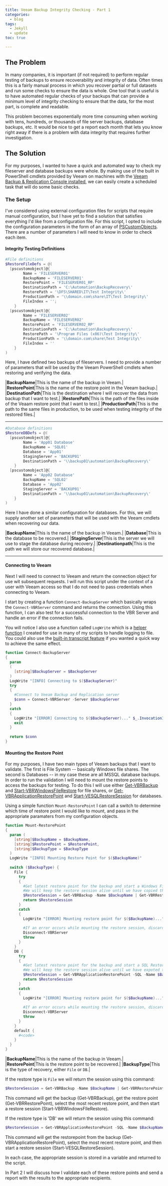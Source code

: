 ```yaml
---
title: Veeam Backup Integrity Checking - Part 1
categories:
  - blog
tags:
  - Jekyll
  - update
toc: true

---
```

## The Problem
In many companies, it is important (if not required) to perform regular testing of backups to ensure recoverability and integrity of data.  Often times this is a fairly manual process in which you recover partial or full datasets and run some checks to ensure the data is whole.  One tool that is useful is to have automated regular checks of your backups that can provide a minimum level of integrity checking to ensure that the data, for the most part, is complete and readable.  

This problem becomes exponentially more time consuming when working with tens, hundreds, or thousands of file server backups, database backups, etc.  It would be nice to get a report each month that lets you know right away if there is a problem with data integrity that requires further investigation.

## The Solution
For my purposes, I wanted to have a quick and automated way to check my fileserver and database backups were whole.  By making use of the built in PowerShell cmdlets provided by Veeam on machines with the [Veeam Backup & Replication Console installed](https://helpcenter.veeam.com/docs/backup/hyperv/install_console.html?ver=110), we can easily create a scheduled task that will do some basic checks.

### The Setup
I've considered using external configuration files for scripts that require manual configuration, but I have yet to find a solution that satisfies everything I'd like from a configuration file.  For this script, I opted to include the configuration parameters in the form of an array of [PSCustomObjects](https://docs.microsoft.com/en-us/powershell/scripting/learn/deep-dives/everything-about-pscustomobject?view=powershell-7.2).  There are a number of parameters I will need to know in order to check each item.

#### Integrity Testing Definitions

```powershell
#File definitions
$RestoreFileDefs = @(
  [pscustomobject]@{ 
        Name = 'FILESERVER01'
        BackupName = 'FILESERVER01'
        RestorePoint = 'FILESERVER01_RP'
        DestinationPath = 'C:\Automation\BackupRecovery\'
        RestorePath = '\DFS\SHARED\IT\Test Integrity\'
        ProductionPath = '\\domain.com\share\IT\Test Integrity\'
        FileIndex = ''; 
    }
  [pscustomobject]@{ 
        Name = 'FILESERVER02'
        BackupName = 'FILESERVER02'
        RestorePoint = 'FILESERVER02_RP'
        DestinationPath = 'C:\Automation\BackupRecovery\'
        RestorePath = '\Program Files (x86)\Test Integrity\' 
        ProductionPath = '\\domain.com\share\Test Integrity\'
        FileIndex = ''
    }
)
```
Here, I have defined two backups of fileservers.  I need to provide a number of parameters that will be used by the Veeam PowerShell cmdlets when restoring and verifying the data.

|**BackupName**|This is the name of the backup in Veeam.|
|**RestorePoint**|This is the name of the restore point in the Veeam backup.|
|**DestinationPath**|This is the destination where I will recover the data from backup that I want to test.|
|**RestorePath**|This is the path of the files inside of the Veaam restore point that I want to test.|
|**ProductionPath**|This is the path to the same files in production, to be used when testing integrity of the restored files.|

---

```powershell
#Database definitions
$RestoreDBDefs = @(
  [pscustomobject]@{ 
        Name = 'App01 Database'
        BackupName = 'SQL01'
        Database = 'App01'
        StagingServer = 'BACKUP01'
        DestinationPath = '\\backup01\automation\BackupRecovery\'
    }
  [pscustomobject]@{ 
        Name = 'App02 Database'
        BackupName = 'SQL02'
        Database = 'App02'
        StagingServer = 'BACKUP01'
        DestinationPath = '\\backup01\automation\BackupRecovery\'
    }
)
```
Here I have done a similar configuration for databases.  For this, we will supply another set of parameters that will be used with the Veeam cmdlets when recovering our data.

|**BackupName**|This is the name of the backup in Veeam.|
|**Database**|This is the database to be recovered.|
|**StagingServer**|This is the server we will use to stage the database during recovery.|
|**Destinationpath**|This is the path we will store our recovered database.|

---

#### Connecting to Veeam

Next I will need to connect to Veeam and return the connection object for use wit subsequent requests.  I will run this script under the context of a user with Veeam access so that I do not need to pass credentials when connecting to Veeam.

I start by creating a function `Connect-BackupServer` which basically wraps the `Connect-VBRServer` command and returns the connection.  Using this function, I can also test for a successful connection to the VBR Server and handle an error if the connection fails.

You will notice I also use a function called `LogWrite` which is a [helper function]() I created for use in many of my scripts to handle logging to file.  You could also use the [built-in transcript feature](https://docs.microsoft.com/en-us/powershell/scripting/windows-powershell/wmf/whats-new/script-logging?view=powershell-7.2) if you wanted a quick way to achieve the same effect.

```powershell
function Connect-BackupServer
{
  param
  (
    [string]$BackupServer = $BackupServer
  )
  LogWrite "[INFO] Connecting to $($BackupServer)"
  try
  {
    #Connect to Veeam Backup and Replication server
    $conn = Connect-VBRServer -Server $BackupServer
  }
  catch
  {
    LogWrite "[ERROR] Connecting to $($BackupServer)..." $_.InvocationInfo.ScriptLineNumber $_
    exit
  }
  
  return $conn
}
```

#### Mounting the Restore Point

For my purposes, I have two main types of Veeam backups that I want to validate.  The first is File System -- basically Windows file shares.  The second is Databases -- in my case these are all MSSQL database backups.  In order to run the validation I will need to mount the restore points to access the backups for testing.  To do this I will use either [Get-VBRBackup](https://helpcenter.veeam.com/docs/backup/powershell/get-vbrbackup.html?ver=110) and [Start-VBRWindowsFileRestore](https://helpcenter.veeam.com/docs/backup/powershell/start-vbrwindowsfilerestore.html?ver=110) for file shares, or [Get-VBRApplicationRestorePoint](https://helpcenter.veeam.com/docs/backup/powershell/get-vbrapplicationrestorepoint.html?ver=110) and [Start-VESQLRestoreSession](https://helpcenter.veeam.com/docs/backup/explorers_powershell/start-vesqlrestoresession.html?ver=110) for databases.

Using a simple function `Mount-RestorePoint` I can call a switch to determine which time of restore point I would like to mount, and pass in the appropriate paramaters from my configuration objects. 

```powershell
function Mount-RestorePoint
{
  param (
    [string]$BackupName = $BackupName,
    [string]$RestorePoint = $RestorePoint,
    [string]$BackupType = $BackupType
  )
  LogWrite "[INFO] Mounting Restore Point for $($BackupName)"
  
  switch ($BackupType) {
    File {
      try
      {
        #Get latest restore point for the backup and start a Windows File Restore session.
        #We will keep the restore session alive until we have copied the required files to the Temp directory for hash comparison.
        $RestoreSession = Get-VBRBackup -Name $BackupName | Get-VBRRestorePoint -Name $RestorePoint | Sort-Object -Property CreationTime -Descending | Select-Object -First 1 | Start-VBRWindowsFileRestore -Reason "Backup Recovery Testing"
        return $RestoreSession
      }
      catch
      {
        LogWrite "[ERROR] Mounting restore point for $($BackupName)..." $_.InvocationInfo.ScriptLineNumber $_
        
        #If an error occurs while mounting the restore session, discard the server connection.
        Disconnect-VBRServer
        throw
      }
    }
    DB {
      try
      {
        #Get latest restore point for the backup and start a SQL Restore session.
        #We will keep the restore session alive until we have expoted the database to the Temp directory for verification.
        $RestoreSession = Get-VBRApplicationRestorePoint -SQL -Name $BackupName | Sort -Property CreationTime -Descending | select -First 1 | Start-VESQLRestoreSession
        return $RestoreSession
      }
      catch
      {
        LogWrite "[ERROR] Mounting restore point for $($BackupName)..." $_.InvocationInfo.ScriptLineNumber $_
        
        #If an error occurs while mounting the restore session, discard the server connection.
        Disconnect-VBRServer
        throw
      }
    }
    default {
      #<code>
    }
  }
}
```

|**BackupName**|This is the name of the backup in Veeam.|
|**RestorePoint**|This is the restore point to be recovered.|
|**BackupType**|This is the type of recovery, either `File` or `DB`.|

If the restore type is `File` we will return the session using this command:
```powershell
$RestoreSession = Get-VBRBackup -Name $BackupName | Get-VBRRestorePoint -Name $RestorePoint | Sort-Object -Property CreationTime -Descending | Select-Object -First 1 | Start-VBRWindowsFileRestore -Reason "Backup Recovery Testing"
```
This command will get the backup (Get-VBRBackup), get the restore point (Get-VBRRestorePoint), select the most recent restore point, and then start a restore session (Start-VBRWindowsFIleRestore).

If the restore type is 'DB' we will return the session using this command:
```powershell
$RestoreSession = Get-VBRApplicationRestorePoint -SQL -Name $BackupName | Sort -Property CreationTime -Descending | select -First 1 | Start-VESQLRestoreSession
```
This command will get the restorepoint from the backup (Get-VBRApplicationRestorePoint), select the most recent restore point, and then start a restore session (Start-VESQLRestoreSession).

In each case, the appropriate session is stored in a variable and returned to the script.

In Part 2 I will discuss how I validate each of these restore points and send a report with the results to the appropriate recipients.
